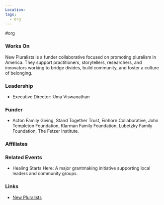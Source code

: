 ```yaml
---
Location: 
tags:
  - org
---
```

#org

### Works On
New Pluralists is a funder collaborative focused on promoting pluralism in America. They support practitioners, storytellers, researchers, and innovators working to bridge divides, build community, and foster a culture of belonging.

### Leadership
- Executive Director: Uma Viswanathan

### Funder
- Acton Family Giving, Stand Together Trust, Einhorn Collaborative, John Templeton Foundation, Klarman Family Foundation, Lubetzky Family Foundation, The Fetzer Institute.

### Affiliates

### Related Events
- Healing Starts Here: A major grantmaking initiative supporting local leaders and community groups.

### Links
- [New Pluralists](https://newpluralists.org)
